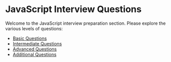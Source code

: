 # JavaScript Interview Questions

Welcome to the JavaScript interview preparation section. Please explore the various levels of questions:

- [Basic Questions](./Basic-Questions/README.md)
- [Intermediate Questions](./Intermediate-Questions/README.md)
- [Advanced Questions](./Advanced-Questions/README.md)
- [Additional Questions](./Additional-Questions/README.md)
